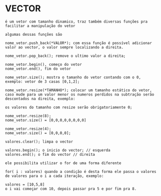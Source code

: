 
# VECTOR

    é um vetor com tamanho dinamico, traz também diversas funções pra facilitar a manipulação do vetor

    algumas dessas funções são

    nome_vetor.push_back(*VALOR*); com essa função é possível adicionar valor ao vector, o valor sempre localizando a direita.

    nome_vetor.pop_back(); remove o ultimo valor a direita;

    nome_vetor.begin(), começo do vetor
    nome_vetor.end(), fim do vetor
    
    nome_vetor.size(); mostra o tamanho do vetor contando com o 0, exemplo: vetor de 3 casas [0,1,2];

    nome_vetor.resize(*TAMANHO*); colocar um tamanho estático do vetor,
    caso mude para um valor menor os numeros perdidos na subtração serão descontados na direita, exemplo:

    os valores do tamanho com resize serão obrigatoriamente 0;

    nome_vetor.resize(8);
    nome_vetor.size() = [0,0,0,0,0,0,0,0]

    nome_vetor.resize(4);
    nome_vetor.size() = [0,0,0,0];

    valores.clear(); limpa o vector

    valores.begin(); o inicio do vector; // esquerda
    valores.end(); o fim do vector // direita

    ele possibilita utilizar o for de uma forma diferente

    for( i : valores) quando a condição é desta forma ele passa o valores de valores para o i a cada iteração, exemplo:

    valores = [10,5,8]
    o i vai começar com 10, depois passar pra 5 e por fim pra 8.